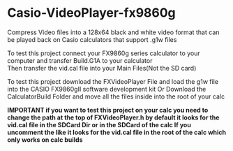 # Casio-VideoPlayer-fx9860g
Compress Video files into a 128x64 black and white video format that can be played back on Casio calculators that support .g1w files 

To test this project connect your FX9860g series calculator to your computer and transfer Build.G1A to your calculator<br>
Then transfer the vid.cal file into your Main Files(Not the SD card)

To test this project download the FXVideoPlayer File and load the g1w file into the CASIO FX9860gII software development kit
Or Download the CalculatorBuild Folder and move all the files inside into the root of your calc

<b>IMPORTANT<b>
if you want to test this project on your calc you need to change the path at the top of FXVideoPlayer.h
by default it looks for the vid.cal file in the SDCard Dir or in the SDCard of the calc
If you uncomment the like it looks for the vid.cal file in the root of the calc which only works on calc builds
